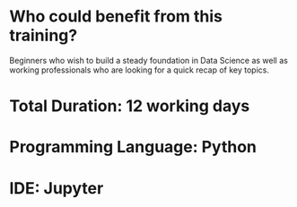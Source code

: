 # Who could benefit from this training?
Beginners who wish to build a steady foundation in Data Science as well as working professionals who are looking for a quick recap of key topics.

# Total Duration: 12 working days
# Programming Language: Python
# IDE: Jupyter
